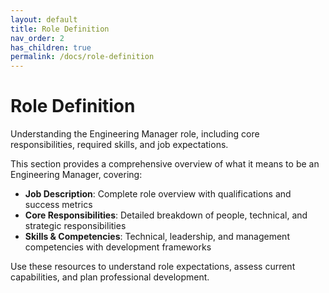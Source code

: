 ```yaml
---
layout: default
title: Role Definition
nav_order: 2
has_children: true
permalink: /docs/role-definition
---
```


# Role Definition

Understanding the Engineering Manager role, including core responsibilities, required skills, and job expectations.

This section provides a comprehensive overview of what it means to be an Engineering Manager, covering:

- **Job Description**: Complete role overview with qualifications and success metrics
- **Core Responsibilities**: Detailed breakdown of people, technical, and strategic responsibilities  
- **Skills & Competencies**: Technical, leadership, and management competencies with development frameworks

Use these resources to understand role expectations, assess current capabilities, and plan professional development.